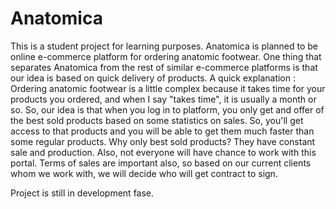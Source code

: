 # Anatomica

This is a student project for learning purposes.
Anatomica is planned to be online e-commerce platform for ordering anatomic footwear. One thing that separates Anatomica from the rest of similar e-commerce platforms is that our idea is based on quick delivery of products. A quick explanation : Ordering anatomic footwear is a little complex because it takes time for your products you ordered, and when I say "takes time", it is usually a month or so. So, our idea is that when you log in to platform, you only get and offer of the best sold products based on some statistics on sales. So, you'll get access to that products and you will be able to get them much faster than some regular products. Why only best sold products? They have constant sale and production. Also, not everyone will have chance to work with this portal. Terms of sales are important also, so based on our current clients whom we work with, we will decide who will get contract to sign. 

Project is still in development fase. 

